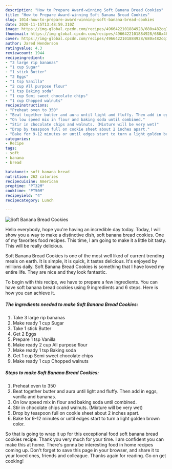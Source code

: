 ```yaml
---
description: "How to Prepare Award-winning Soft Banana Bread Cookies"
title: "How to Prepare Award-winning Soft Banana Bread Cookies"
slug: 1014-how-to-prepare-award-winning-soft-banana-bread-cookies
date: 2020-11-15T13:48:59.310Z
image: https://img-global.cpcdn.com/recipes/4966422101884928/680x482cq70/soft-banana-bread-cookies-recipe-main-photo.jpg
thumbnail: https://img-global.cpcdn.com/recipes/4966422101884928/680x482cq70/soft-banana-bread-cookies-recipe-main-photo.jpg
cover: https://img-global.cpcdn.com/recipes/4966422101884928/680x482cq70/soft-banana-bread-cookies-recipe-main-photo.jpg
author: Jared Henderson
ratingvalue: 4.3
reviewcount: 1944
recipeingredient:
- "3 large rip bananas"
- "1 cup Sugar"
- "1 stick Butter"
- "2 Eggs"
- "1 tsp Vanilla"
- "2 cup All purpose flour"
- "1 tsp Baking soda"
- "1 cup Semi sweet chocolate chips"
- "1 cup Chopped walnuts"
recipeinstructions:
- "Preheat oven to 350"
- "Beat together butter and aura until light and fluffy. Then add in eggs, vanilla and bananas."
- "On low speed mix in flour and baking soda until combined."
- "Stir in chocolate chips and walnuts. (Mixture will be very wet)"
- "Drop by teaspoon full on cookie sheet about 2 inches apart."
- "Bake for 9-12 minutes or until edges start to turn a light golden brown color."
categories:
- Recipe
tags:
- soft
- banana
- bread

katakunci: soft banana bread 
nutrition: 262 calories
recipecuisine: American
preptime: "PT32M"
cooktime: "PT50M"
recipeyield: "4"
recipecategory: Lunch

---
```



![Soft Banana Bread Cookies](https://img-global.cpcdn.com/recipes/4966422101884928/680x482cq70/soft-banana-bread-cookies-recipe-main-photo.jpg)

Hello everybody, hope you're having an incredible day today. Today, I will show you a way to make a distinctive dish, soft banana bread cookies. One of my favorites food recipes. This time, I am going to make it a little bit tasty. This will be really delicious.



Soft Banana Bread Cookies is one of the most well liked of current trending meals on earth. It is simple, it is quick, it tastes delicious. It's enjoyed by millions daily. Soft Banana Bread Cookies is something that I have loved my entire life. They are nice and they look fantastic.


To begin with this recipe, we have to prepare a few ingredients. You can have soft banana bread cookies using 9 ingredients and 6 steps. Here is how you can achieve it.

<!--inarticleads1-->

##### The ingredients needed to make Soft Banana Bread Cookies:

1. Take 3 large rip bananas
1. Make ready 1 cup Sugar
1. Take 1 stick Butter
1. Get 2 Eggs
1. Prepare 1 tsp Vanilla
1. Make ready 2 cup All purpose flour
1. Make ready 1 tsp Baking soda
1. Get 1 cup Semi sweet chocolate chips
1. Make ready 1 cup Chopped walnuts




<!--inarticleads2-->

##### Steps to make Soft Banana Bread Cookies:

1. Preheat oven to 350
1. Beat together butter and aura until light and fluffy. Then add in eggs, vanilla and bananas.
1. On low speed mix in flour and baking soda until combined.
1. Stir in chocolate chips and walnuts. (Mixture will be very wet)
1. Drop by teaspoon full on cookie sheet about 2 inches apart.
1. Bake for 9-12 minutes or until edges start to turn a light golden brown color.




So that is going to wrap it up for this exceptional food soft banana bread cookies recipe. Thank you very much for your time. I am confident you can make this at home. There's gonna be interesting food in home recipes coming up. Don't forget to save this page in your browser, and share it to your loved ones, friends and colleague. Thanks again for reading. Go on get cooking!
